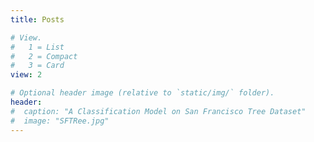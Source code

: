 ```yaml
---
title: Posts

# View.
#   1 = List
#   2 = Compact
#   3 = Card
view: 2

# Optional header image (relative to `static/img/` folder).
header:
#  caption: "A Classification Model on San Francisco Tree Dataset"
#  image: "SFTRee.jpg"
---
```

